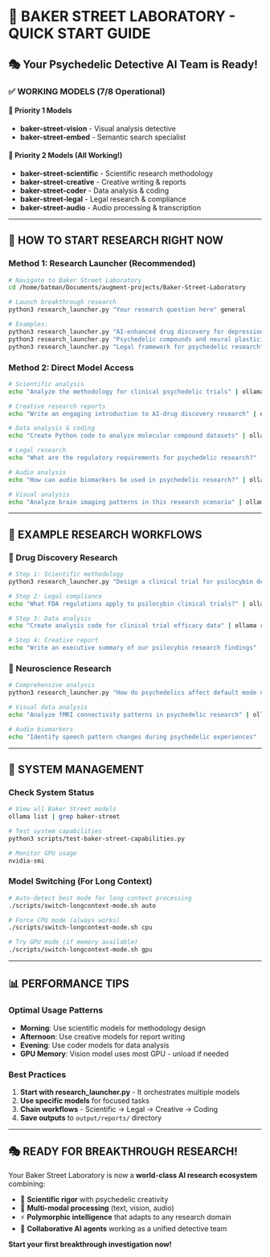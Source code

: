 # 🔬 BAKER STREET LABORATORY - QUICK START GUIDE

## **🎭 Your Psychedelic Detective AI Team is Ready!**

### **✅ WORKING MODELS (7/8 Operational)**

#### **🎯 Priority 1 Models**
- **baker-street-vision** - Visual analysis detective
- **baker-street-embed** - Semantic search specialist

#### **🎯 Priority 2 Models (All Working!)**
- **baker-street-scientific** - Scientific research methodology
- **baker-street-creative** - Creative writing & reports  
- **baker-street-coder** - Data analysis & coding
- **baker-street-legal** - Legal research & compliance
- **baker-street-audio** - Audio processing & transcription

---

## **🚀 HOW TO START RESEARCH RIGHT NOW**

### **Method 1: Research Launcher (Recommended)**
```bash
# Navigate to Baker Street Laboratory
cd /home/batman/Documents/augment-projects/Baker-Street-Laboratory

# Launch breakthrough research
python3 research_launcher.py "Your research question here" general

# Examples:
python3 research_launcher.py "AI-enhanced drug discovery for depression" drug_discovery
python3 research_launcher.py "Psychedelic compounds and neural plasticity" neuroscience
python3 research_launcher.py "Legal framework for psychedelic research" legal
```

### **Method 2: Direct Model Access**
```bash
# Scientific analysis
echo "Analyze the methodology for clinical psychedelic trials" | ollama run baker-street-scientific

# Creative research reports
echo "Write an engaging introduction to AI-drug discovery research" | ollama run baker-street-creative

# Data analysis & coding
echo "Create Python code to analyze molecular compound datasets" | ollama run baker-street-coder

# Legal research
echo "What are the regulatory requirements for psychedelic research?" | ollama run baker-street-legal

# Audio analysis
echo "How can audio biomarkers be used in psychedelic research?" | ollama run baker-street-audio

# Visual analysis
echo "Analyze brain imaging patterns in this research scenario" | ollama run baker-street-vision
```

---

## **🎨 EXAMPLE RESEARCH WORKFLOWS**

### **🧬 Drug Discovery Research**
```bash
# Step 1: Scientific methodology
python3 research_launcher.py "Design a clinical trial for psilocybin depression treatment" scientific

# Step 2: Legal compliance
echo "What FDA regulations apply to psilocybin clinical trials?" | ollama run baker-street-legal

# Step 3: Data analysis
echo "Create analysis code for clinical trial efficacy data" | ollama run baker-street-coder

# Step 4: Creative report
echo "Write an executive summary of our psilocybin research findings" | ollama run baker-street-creative
```

### **🧠 Neuroscience Research**
```bash
# Comprehensive analysis
python3 research_launcher.py "How do psychedelics affect default mode network connectivity?" neuroscience

# Visual data analysis
echo "Analyze fMRI connectivity patterns in psychedelic research" | ollama run baker-street-vision

# Audio biomarkers
echo "Identify speech pattern changes during psychedelic experiences" | ollama run baker-street-audio
```

---

## **🔧 SYSTEM MANAGEMENT**

### **Check System Status**
```bash
# View all Baker Street models
ollama list | grep baker-street

# Test system capabilities
python3 scripts/test-baker-street-capabilities.py

# Monitor GPU usage
nvidia-smi
```

### **Model Switching (For Long Context)**
```bash
# Auto-detect best mode for long context processing
./scripts/switch-longcontext-mode.sh auto

# Force CPU mode (always works)
./scripts/switch-longcontext-mode.sh cpu

# Try GPU mode (if memory available)
./scripts/switch-longcontext-mode.sh gpu
```

---

## **📊 PERFORMANCE TIPS**

### **Optimal Usage Patterns**
- **Morning**: Use scientific models for methodology design
- **Afternoon**: Use creative models for report writing  
- **Evening**: Use coder models for data analysis
- **GPU Memory**: Vision model uses most GPU - unload if needed

### **Best Practices**
1. **Start with research_launcher.py** - It orchestrates multiple models
2. **Use specific models** for focused tasks
3. **Chain workflows** - Scientific → Legal → Creative → Coding
4. **Save outputs** to `output/reports/` directory

---

## **🎭 READY FOR BREAKTHROUGH RESEARCH!**

Your Baker Street Laboratory is now a **world-class AI research ecosystem** combining:
- 🔬 **Scientific rigor** with psychedelic creativity
- 🎨 **Multi-modal processing** (text, vision, audio)
- ⚡ **Polymorphic intelligence** that adapts to any research domain
- 🤝 **Collaborative AI agents** working as a unified detective team

**Start your first breakthrough investigation now!**

